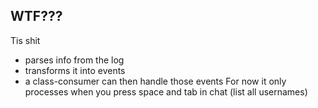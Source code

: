 ## WTF???
Tis shit 
  * parses info from the log
  * transforms it into events
  * a class-consumer can then handle those events
For now it only processes when you press space and tab in chat (list all usernames)
